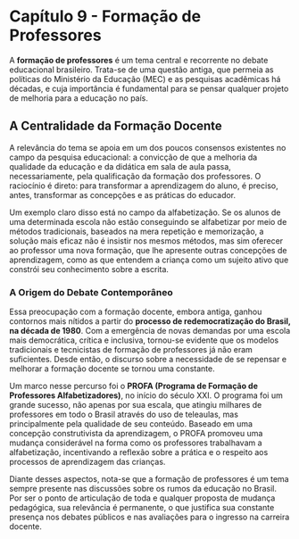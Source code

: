 # Capítulo 9 - Formação de Professores

A **formação de professores** é um tema central e recorrente no debate educacional brasileiro. Trata-se de uma questão antiga, que permeia as políticas do Ministério da Educação (MEC) e as pesquisas acadêmicas há décadas, e cuja importância é fundamental para se pensar qualquer projeto de melhoria para a educação no país.

## A Centralidade da Formação Docente

A relevância do tema se apoia em um dos poucos consensos existentes no campo da pesquisa educacional: a convicção de que a melhoria da qualidade da educação e da didática em sala de aula passa, necessariamente, pela qualificação da formação dos professores. O raciocínio é direto: para transformar a aprendizagem do aluno, é preciso, antes, transformar as concepções e as práticas do educador.

Um exemplo claro disso está no campo da alfabetização. Se os alunos de uma determinada escola não estão conseguindo se alfabetizar por meio de métodos tradicionais, baseados na mera repetição e memorização, a solução mais eficaz não é insistir nos mesmos métodos, mas sim oferecer ao professor uma nova formação, que lhe apresente outras concepções de aprendizagem, como as que entendem a criança como um sujeito ativo que constrói seu conhecimento sobre a escrita.

### A Origem do Debate Contemporâneo

Essa preocupação com a formação docente, embora antiga, ganhou contornos mais nítidos a partir do **processo de redemocratização do Brasil, na década de 1980**. Com a emergência de novas demandas por uma escola mais democrática, crítica e inclusiva, tornou-se evidente que os modelos tradicionais e tecnicistas de formação de professores já não eram suficientes. Desde então, o discurso sobre a necessidade de se repensar e melhorar a formação docente se tornou uma constante.

Um marco nesse percurso foi o **PROFA (Programa de Formação de Professores Alfabetizadores)**, no início do século XXI. O programa foi um grande sucesso, não apenas por sua escala, que atingiu milhares de professores em todo o Brasil através do uso de teleaulas, mas principalmente pela qualidade de seu conteúdo. Baseado em uma concepção construtivista da aprendizagem, o PROFA promoveu uma mudança considerável na forma como os professores trabalhavam a alfabetização, incentivando a reflexão sobre a prática e o respeito aos processos de aprendizagem das crianças.

Diante desses aspectos, nota-se que a formação de professores é um tema sempre presente nas discussões sobre os rumos da educação no Brasil. Por ser o ponto de articulação de toda e qualquer proposta de mudança pedagógica, sua relevância é permanente, o que justifica sua constante presença nos debates públicos e nas avaliações para o ingresso na carreira docente.

